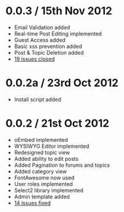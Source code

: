 0.0.3 / 15th Nov 2012
=====================
* Email Validation added
* Real-time Post Editing implemented
* Guest Access added
* Basic xss prevention added
* Post & Topic Deletion added
* [19 issues closed](https://github.com/SlashmanX/xForum/issues?milestone=2&state=closed)

0.0.2a / 23rd Oct 2012
=====================
* Install script added

0.0.2 / 21st Oct 2012
=====================
* oEmbed implemented
* WYSIWYG Editor implemented
* Redesigned topic view
* Added ability to edit posts
* Added Pagination to forums and topics
* Added category view
* FontAwesome now used
* User roles implemented
* Select2 library implemented
* Admin template added
* [14 issues fixed](https://github.com/SlashmanX/xForum/issues?milestone=1&page=1&state=closed)
